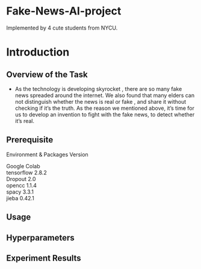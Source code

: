 # Fake-News-AI-project
Implemented by 4 cute students from NYCU.
# Introduction
## Overview of the Task
* As the technology is developing skyrocket , there are so many fake news spreaded around the internet. We also found that many elders can not distinguish whether the news is real or fake , and share it without checking if it’s the truth. As the reason we mentioned above, it’s time for us to develop an invention to fight with the fake news, to detect whether it’s real.
## Prerequisite
<p>Environment & Packages Version</p>
Google Colab <br>
tensorflow 2.8.2<br>
Dropout 2.0<br>
opencc 1.1.4<br>
spacy 3.3.1<br>
jieba 0.42.1<br>

## Usage

## Hyperparameters

## Experiment Results
